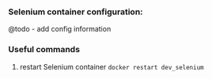 ### Selenium container configuration:
  @todo - add config information

### Useful commands
  1. restart Selenium container
 ```docker restart dev_selenium```
